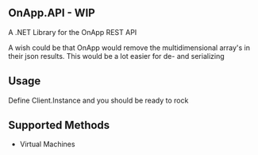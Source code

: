 OnApp.API - WIP
-------------------------

A .NET Library for the OnApp REST API

A wish could be that OnApp would remove the multidimensional array's in their json results.
This would be a lot easier for de- and serializing

Usage
---
Define Client.Instance and you should be ready to rock


Supported Methods
-------------------------
* Virtual Machines

